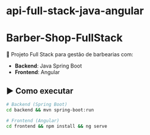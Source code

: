 # api-full-stack-java-angular
# Barber-Shop-FullStack  

🚀 Projeto Full Stack para gestão de barbearias com:  
- **Backend**: Java Spring Boot  
- **Frontend**: Angular  

## ▶️ Como executar  
```bash
# Backend (Spring Boot)
cd backend && mvn spring-boot:run

# Frontend (Angular)
cd frontend && npm install && ng serve